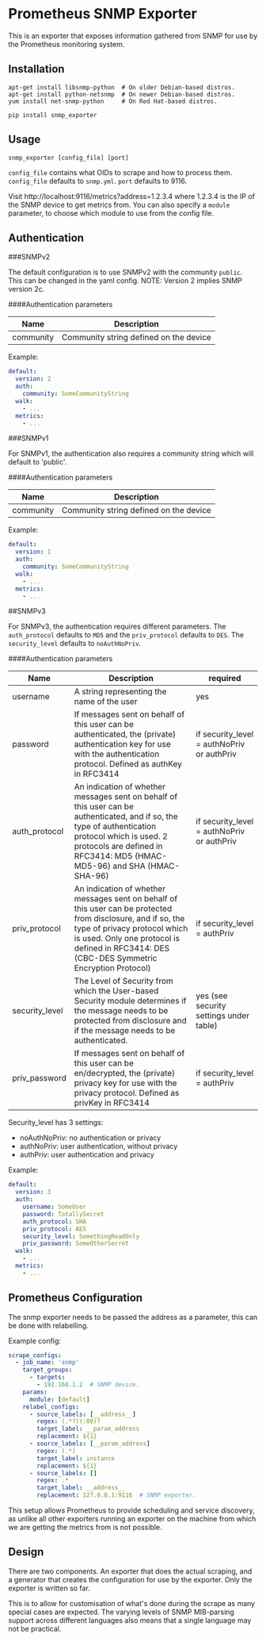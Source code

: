 # Prometheus SNMP Exporter

This is an exporter that exposes information gathered from SNMP
for use by the Prometheus monitoring system.

## Installation

```Shell
apt-get install libsnmp-python  # On older Debian-based distros.
apt-get install python-netsnmp  # On newer Debian-based distros.
yum install net-snmp-python     # On Red Hat-based distros.

pip install snmp_exporter
```

## Usage

```
snmp_exporter [config_file] [port]
```

`config_file` contains what OIDs to scrape and how to process them.
`config_file` defaults to `snmp.yml`. `port` defaults to 9116.

Visit http://localhost:9116/metrics?address=1.2.3.4 where 1.2.3.4 is the IP of the
SNMP device to get metrics from. You can also specify a `module` parameter, to
choose which module to use from the config file.


## Authentication

###SNMPv2

The default configuration is to use SNMPv2 with the community `public`.  This can be changed in the yaml config.  NOTE: Version 2 implies SNMP version 2c.

####Authentication parameters

Name | Description
--------|------------
community | Community string defined on the device

Example:
```YAML
default:
  version: 2
  auth:
    community: SomeCommunityString
  walk:
    - ...
  metrics:
    - ...
```

###SNMPv1

For SNMPv1, the authentication also requires a community string which will default to 'public'.

####Authentication parameters

Name | Description
--------|-----------
community | Community string defined on the device

Example:
````YAML
default:
  version: 1
  auth:
    community: SomeCommunityString
  walk:
    - ...
  metrics:
    - ...
````

##SNMPv3

For SNMPv3, the authentication requires different parameters.  The `auth_protocol` defaults to `MD5` and the `priv_protocol` defaults to `DES`.  The `security_level` defaults to `noAuthNoPriv`.

####Authentication parameters

Name | Description | required
--------|--------------|--------------
username | A string representing the name of the user | yes
password |  If messages sent on behalf of this user can be authenticated, the (private) authentication key for use with the authentication protocol. Defined as authKey in RFC3414 | if security_level = authNoPriv or authPriv
auth_protocol | An indication of whether messages sent on behalf of this user can be authenticated, and if so, the type of authentication protocol which is used. 2 protocols are defined in RFC3414: MD5 (HMAC-MD5-96) and SHA (HMAC-SHA-96) | if security_level = authNoPriv or authPriv
priv_protocol | An indication of whether messages sent on behalf of this user can be protected from disclosure, and if so, the type of privacy protocol which is used. Only one protocol is defined in RFC3414: DES (CBC-DES Symmetric Encryption Protocol) | if security_level = authPriv
security_level | The Level of Security from which the User-based Security module determines if the message needs to be protected from disclosure and if the message needs to be authenticated. | yes (see security settings under table)
priv_password | If messages sent on behalf of this user can be en/decrypted, the (private) privacy key for use with the privacy protocol. Defined as privKey in RFC3414 | if security_level = authPriv 

Security_level has 3 settings:
* noAuthNoPriv: no authentication or privacy
* authNoPriv: user authentication, without privacy
* authPriv: user authentication and privacy

Example:
```YAML
default:
  version: 3
  auth:
    username: SomeUser
    password: TotallySecret
    auth_protocol: SHA
    priv_protocol: AES
    security_level: SomethingReadOnly
    priv_password: SomeOtherSecret
  walk:
    - ...
  metrics:
    - ...
```

## Prometheus Configuration

The snmp exporter needs to be passed the address as a parameter, this can be
done with relabelling.

Example config:
```YAML
scrape_configs:
  - job_name: 'snmp'
    target_groups:
      - targets:
        - 192.168.1.2  # SNMP device.
    params:
      module: [default]
    relabel_configs:
      - source_labels: [__address__]
        regex: (.*?)(:80)?
        target_label: __param_address
        replacement: ${1}
      - source_labels: [__param_address]
        regex: (.*)
        target_label: instance
        replacement: ${1}
      - source_labels: []
        regex: .*
        target_label: __address__
        replacement: 127.0.0.1:9116  # SNMP exporter.
```

This setup allows Prometheus to provide scheduling and service discovery, as
unlike all other exporters running an exporter on the machine from which we are
getting the metrics from is not possible.

## Design

There are two components. An exporter that does the actual scraping,
and a generator that creates the configuration for use by the exporter.
Only the exporter is written so far.

This is to allow for customisation of what's done during the scrape as many
special cases are expected.  The varying levels of SNMP MIB-parsing support
across different languages also means that a single language may not be
practical.
